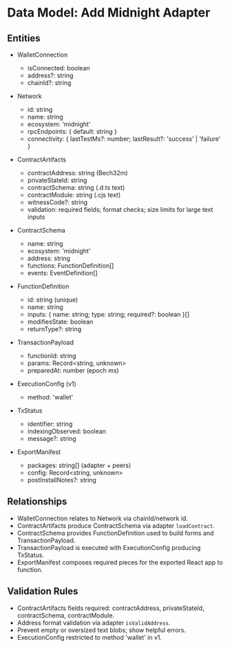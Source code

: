 # Data Model: Add Midnight Adapter

## Entities

- WalletConnection
  - isConnected: boolean
  - address?: string
  - chainId?: string

- Network
  - id: string
  - name: string
  - ecosystem: 'midnight'
  - rpcEndpoints: { default: string }
  - connectivity: { lastTestMs?: number; lastResult?: 'success' | 'failure' }

- ContractArtifacts
  - contractAddress: string (Bech32m)
  - privateStateId: string
  - contractSchema: string (.d.ts text)
  - contractModule: string (.cjs text)
  - witnessCode?: string
  - validation: required fields; format checks; size limits for large text inputs

- ContractSchema
  - name: string
  - ecosystem: 'midnight'
  - address: string
  - functions: FunctionDefinition[]
  - events: EventDefinition[]

- FunctionDefinition
  - id: string (unique)
  - name: string
  - inputs: { name: string; type: string; required?: boolean }[]
  - modifiesState: boolean
  - returnType?: string

- TransactionPayload
  - functionId: string
  - params: Record<string, unknown>
  - preparedAt: number (epoch ms)

- ExecutionConfig (v1)
  - method: 'wallet'

- TxStatus
  - identifier: string
  - indexingObserved: boolean
  - message?: string

- ExportManifest
  - packages: string[] (adapter + peers)
  - config: Record<string, unknown>
  - postInstallNotes?: string

## Relationships

- WalletConnection relates to Network via chainId/network id.
- ContractArtifacts produce ContractSchema via adapter `loadContract`.
- ContractSchema provides FunctionDefinition used to build forms and TransactionPayload.
- TransactionPayload is executed with ExecutionConfig producing TxStatus.
- ExportManifest composes required pieces for the exported React app to function.

## Validation Rules

- ContractArtifacts fields required: contractAddress, privateStateId, contractSchema, contractModule.
- Address format validation via adapter `isValidAddress`.
- Prevent empty or oversized text blobs; show helpful errors.
- ExecutionConfig restricted to method 'wallet' in v1.
